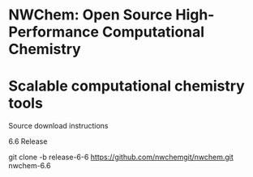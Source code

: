 # NWChem: Open Source High-Performance Computational Chemistry

Scalable computational chemistry tools
=====
Source download instructions

6.6 Release

git clone  -b release-6-6 https://github.com/nwchemgit/nwchem.git nwchem-6.6
